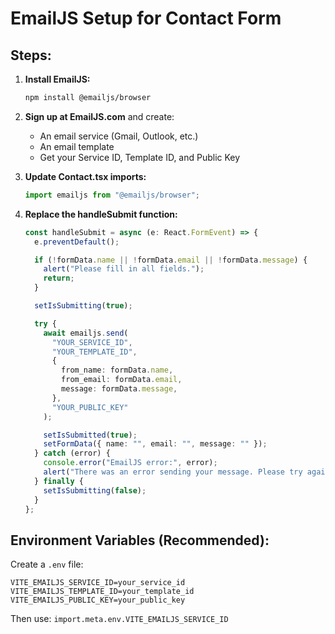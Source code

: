 # EmailJS Setup for Contact Form

## Steps:

1. **Install EmailJS:**

   ```bash
   npm install @emailjs/browser
   ```

2. **Sign up at EmailJS.com** and create:

   - An email service (Gmail, Outlook, etc.)
   - An email template
   - Get your Service ID, Template ID, and Public Key

3. **Update Contact.tsx imports:**

   ```typescript
   import emailjs from "@emailjs/browser";
   ```

4. **Replace the handleSubmit function:**

   ```typescript
   const handleSubmit = async (e: React.FormEvent) => {
     e.preventDefault();

     if (!formData.name || !formData.email || !formData.message) {
       alert("Please fill in all fields.");
       return;
     }

     setIsSubmitting(true);

     try {
       await emailjs.send(
         "YOUR_SERVICE_ID",
         "YOUR_TEMPLATE_ID",
         {
           from_name: formData.name,
           from_email: formData.email,
           message: formData.message,
         },
         "YOUR_PUBLIC_KEY"
       );

       setIsSubmitted(true);
       setFormData({ name: "", email: "", message: "" });
     } catch (error) {
       console.error("EmailJS error:", error);
       alert("There was an error sending your message. Please try again.");
     } finally {
       setIsSubmitting(false);
     }
   };
   ```

## Environment Variables (Recommended):

Create a `.env` file:

```
VITE_EMAILJS_SERVICE_ID=your_service_id
VITE_EMAILJS_TEMPLATE_ID=your_template_id
VITE_EMAILJS_PUBLIC_KEY=your_public_key
```

Then use: `import.meta.env.VITE_EMAILJS_SERVICE_ID`
